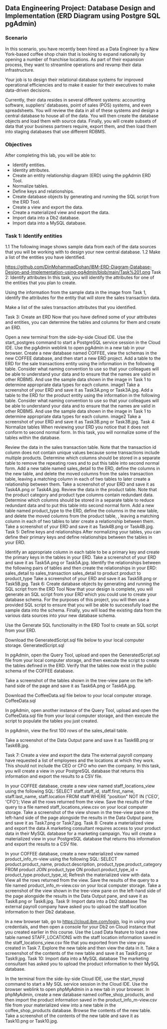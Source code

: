 ## Data Engineering Project: Database Design and Implementation (ERD Diagram using Postgre SQL pgAdmin)

### Scenario
In this scenario, you have recently been hired as a Data Engineer by a New York-based coffee shop chain that is looking to expand nationally by opening a number of franchise locations. As part of their expansion process, they want to streamline operations and revamp their data infrastructure.

Your job is to design their relational database systems for improved operational efficiencies and to make it easier for their executives to make data-driven decisions.

Currently, their data resides in several different systems: accounting software, suppliers’ databases, point of sales (POS) systems, and even spreadsheets. You will review the data in all of these systems and design a central database to house all of the data. You will then create the database objects and load them with source data. Finally, you will create subsets of data that your business partners require, export them, and then load them into staging databases that use different RDBMS.

### Objectives
After completing this lab, you will be able to:

* Identify entities.
* Identity attributes.
* Create an entity relationship diagram (ERD) using the pgAdmin ERD Tool.
* Normalize tables.
* Define keys and relationships.
* Create database objects by generating and running the SQL script from the ERD Tool.
* Create a view and export the data.
* Create a materialized view and export the data.
* Import data into a Db2 database.
* Import data into a MySQL database.

### Task 1: Identify entities

1.1 The following image shows sample data from each of the data sources that you will be working with to design your new central database.
1.2 Make a list of the entities you have identified.

https://github.com/DinMohammadDohan/IBM-ERD-Diagram-Database-Design-and-Implementation-using-pgAdmin/blob/main/Task%201.png
Task 2: Identify attributes
In this task, you will identify the attributes for one of the entities that you plan to create.

Using the information from the sample data in the image from Task 1, identify the attributes for the entity that will store the sales transaction data.

Make a list of the sales transaction attributes that you identified.

Task 3: Create an ERD
Now that you have defined some of your attributes and entities, you can determine the tables and columns for them and create an ERD.

Open a new terminal from the side-by-side Cloud IDE.
Use the start_postgres command to start a PostgreSQL service session in the Cloud IDE.
Use the pgAdmin weblink to open pgAdmin in a new tab in your browser.
Create a new database named COFFEE, view the schemas in the new COFFEE database, and then start a new ERD project.
Add a table to the ERD for the sale transactions entity using the information in the following table. Consider what naming convention to use so that your colleagues will be able to understand your data and to ensure that the names are valid in other RDBMS. And use the sample data shown in the image in Task 1 to determine appropriate data types for each column.
image1
Take a screenshot of your ERD and save it as Task3A.png or Task3A.jpg.
Add a table to the ERD for the product entity using the information in the following table. Consider what naming convention to use so that your colleagues will be able to understand your data and to ensure that the names are valid in other RDBMS. And use the sample data shown in the image in Task 1 to determine appropriate data types for each column.
image2
Take a screenshot of your ERD and save it as Task3B.png or Task3B.jpg.
Task 4: Normalize tables
When reviewing your ERD you notice that it does not conform to second normal form. In this task, you will normalize some of the tables within the database.

Review the data in the sales transaction table. Note that the transaction id column does not contain unique values because some transactions include multiple products.
Determine which columns should be stored in a separate table to remove the repeating rows and to put this table into second normal form.
Add a new table named sales_detail to the ERD, define the columns in the new table, and delete the moved columns from the sales transaction table, leaving a matching column in each of two tables to later create a relationship between them.
Take a screenshot of your ERD and save it as Task4A.png or Task4A.jpg.
Review the data in the product table. Note that the product category and product type columns contain redundant data.
Determine which columns should be stored in a separate table to reduce redundant data and to put this table into second normal form.
Add a new table named product_type to the ERD, define the columns in the new table, and delete the moved columns from the product table, , leaving a matching column in each of two tables to later create a relationship between them.
Take a screenshot of your ERD and save it as Task4B.png or Task4B.jpg.
Task 5: Define keys and relationships
After normalizing your tables, you can define their primary keys and define relationships between the tables in your ERD.

Identify an appropriate column in each table to be a primary key and create the primary keys in the tables in your ERD.
Take a screenshot of your ERD and save it as Task5A.png or Task5A.jpg.
Identify the relationships between the following pairs of tables and then create the relationships in your ERD: sales_detail to sales_transaction
sales_detail to product
product to product_type
Take a screenshot of your ERD and save it as Task5B.png or Task5B.jpg.
Task 6: Create database objects by generating and running the SQL script from the ERD Tool
Now that your design is complete, you will generate an SQL script from your ERD which you could use to create your database schema. For the purposes of this project, you will then use a provided SQL script to ensure that you will be able to successfully load the sample data into the schema. Finally, you will load the existing data from the various data sources into your new database schema.

Use the Generate SQL functionality in the ERD Tool to create an SQL script from your ERD.

Download the GeneratedScript.sql file below to your local computer storage. GeneratedScript.sql

In pgAdmin, open the Query Tool, upload and open the GeneratedScript.sql file from your local computer storage, and then execute the script to create the tables defined in the ERD. Verify that the tables now exist in the public schema of the COFFEE database.

Take a screenshot of the tables shown in the tree-view pane on the left-hand side of the page and save it as Task6A.png or Task6A.jpg.

Download the CoffeeData.sql file below to your local computer storage. CoffeeData.sql

In pgAdmin, open another instance of the Query Tool, upload and open the CoffeeData.sql file from your local computer storage, and then execute the script to populate the tables you just created.

In pgAdmin, view the first 100 rows of the sales_detail table.

Take a screenshot of the Data Output pane and save it as Task6B.png or Task6B.jpg.

Task 7: Create a view and export the data
The external payroll company have requested a list of employees and the locations at which they work. This should not include the CEO or CFO who own the company. In this task, you will create a view in your PostgreSQL database that returns this information and export the results to a CSV file.

In your COFFEE database, create a new view named staff_locations_view using the following SQL:
SELECT staff.staff_id,
staff.first_name,
staff.last_name,
staff.location
FROM staff
WHERE "position" NOT IN ('CEO', 'CFO');
View all the rows returned from the view.
Save the results of the query to a file named staff_locations_view.csv on your local computer storage.
Take a screenshot of the view shown in the tree-view pane on the left-hand side of the page alongside the results in the Data Output pane, and save it as Task7.png or Task7.jpg.
Task 8: Create a materialized view and export the data
A marketing consultant requires access to your product data in their MySQL database for a marketing campaign. You will create a materialized view in your PostgreSQL database that returns this information and export the results to a CSV file.

In your COFFEE database, create a new materialized view named product_info_m-view using the following SQL:
SELECT product.product_name, product.description, product_type.product_category
FROM product
JOIN product_type
ON product.product_type_id = product_type.product_type_id;
Refresh the materialized view with data.
View all the rows returned from the view.
Save the results of the query to a file named product_info_m-view.csv on your local computer storage.
Take a screenshot of the view shown in the tree-view pane on the left-hand side of the page alongside the results in the Data Output pane, and save it as Task8.png or Task8.jpg.
Task 9: Import data into a Db2 database
The external payroll company have asked you to upload the staff location information to their Db2 database.

In a new browser tab, go to https://cloud.ibm.com/login, log in using your credentials, and then open a console for your Db2 on Cloud instance that you created earlier in this course.
Use the Load Data feature to load a new table named STAFF_LOCATIONS with the staff location information saved in the staff_locations_view.csv file that you exported from the view you created in Task 7.
Explore the new table and then view the data in it.
Take a screenshot of the contents of the new table and save it as Task9.png or Task9.jpg.
Task 10: Import data into a MySQL database
The marketing consultant has asked you to upload the product information to their MySQL database.

In the terminal from the side-by-side Cloud IDE, use the start_mysql command to start a My SQL service session in the Cloud IDE.
Use the browser weblink to open phpMyAdmin in a new tab in your browser.
In phpMyAdmin, create a new database named coffee_shop_products, and then import the product information saved in the product_info_m-view.csv file from your materialized view into a new table in the coffee_shop_products database.
Browse the contents of the new table.
Take a screenshot of the contents of the new table and save it as Task10.png or Task10.jpg.


















